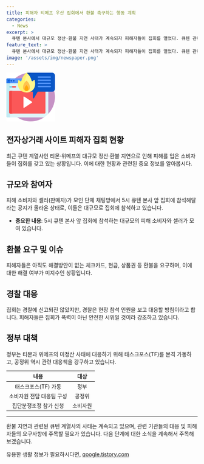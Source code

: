 ```yaml
---
title: 피해자 티메프 우산 집회에서 환불 촉구하는 행동 계획
categories:
  - News
excerpt: >
  큐텐 본사에서 대규모 정산·환불 지연 사태가 계속되자 피해자들이 집회를 열었다. 큐텐 관련 환불을 기다리는 이들은 집회에 참석해야 했으며, 이에 관련해 경찰은 대응할 예정이다. 이와 관련된 정부의 대응책 논의도 예정돼 있으며, 사태에 대응하기 위해 태스크포스(TF) 체계도 가동 중이다. 피해자들의 대규모 집회와 정부 및 경찰의 대응 상황이 예의주시되고 있다.
feature_text: >
  큐텐 본사에서 대규모 정산·환불 지연 사태가 계속되자 피해자들이 집회를 열었다. 큐텐 관련 환불을 기다리는 이들은 집회에 참석해야 했으며, 이에 관련해 경찰은 대응할 예정이다. 이와 관련된 정부의 대응책 논의도 예정돼 있으며, 사태에 대응하기 위해 태스크포스(TF) 체계도 가동 중이다. 피해자들의 대규모 집회와 정부 및 경찰의 대응 상황이 예의주시되고 있다.
image: '/assets/img/newspaper.png'
---
```


<p><img src="/assets/img/news.png" alt="rentncar 속보" /></p>

<h2>전자상거래 사이트 피해자 집회 현황</h2>

<p data-ke-size="size16">최근 큐텐 계열사인 티몬·위메프의 대규모 정산·환불 지연으로 인해 피해를 입은 소비자들이 집회를 갖고 있는 상황입니다. 이에 대한 현황과 관련된 중요 정보를 알아봅시다. </p>

<h2 data-ke-size="size26">규모와 참여자</h2>

<p data-ke-size="size16">피해 소비자와 셀러(판매자)가 모인 단체 채팅방에서 5시 큐텐 본사 앞 집회에 참석해달라는 공지가 올라온 상태로, 이들은 대규모로 집회에 참석하고 있습니다.</p>

<ul>
<li><b>중요한 내용</b>: 5시 큐텐 본사 앞 집회에 참석하는 대규모의 피해 소비자와 셀러가 모여 있습니다.</li>
</ul>

<h2 data-ke-size="size26">환불 요구 및 이슈</h2>

<p data-ke-size="size16">피해자들은 아직도 해결방안이 없는 체크카드, 현금, 상품권 등 환불을 요구하며, 이에 대한 해결 여부가 미지수인 상황입니다.</p>

<h2 data-ke-size="size26">경찰 대응</h2>

<p data-ke-size="size16">집회는 경찰에 신고되진 않았지만, 경찰은 현장 참석 인원을 보고 대응할 방침이라고 합니다. 피해자들은 집회가 폭력이 아닌 안전한 시위일 것이라 강조하고 있습니다.</p>

<h2 data-ke-size="size26">정부 대책</h2>

<p data-ke-size="size16">정부는 티몬과 위메프의 미정산 사태에 대응하기 위해 태스크포스(TF)를 본격 가동하고, 공정위 역시 관련 대응책을 강구하고 있습니다.</p>

<table>
<thead>
<tr>
<th style="text-align: center; height: 17px;"><b>내용</b></th>
<th style="text-align: center; height: 17px;"><b>대상</b></th>
</tr>
</thead>
<tbody>
<tr>
<td style="text-align: center; height: 17px;">태스크포스(TF) 가동</td>
<td style="text-align: center; height: 17px;">정부</td>
</tr>
<tr>
<td style="text-align: center; height: 17px;">소비자원 전담 대응팀 구성</td>
<td style="text-align: center; height: 17px;">공정위</td>
</tr>
<tr>
<td style="text-align: center; height: 17px;">집단분쟁조정 참가 신청</td>
<td style="text-align: center; height: 17px;">소비자원</td>
</tr>
</tbody>
</table>

<hr>

<p data-ke-size="size16">환불 지연과 관련된 큐텐 계열사의 사태는 계속되고 있으며, 관련 기관들의 대응 및 피해자들의 요구사항에 주목할 필요가 있습니다. 다음 단계에 대한 소식을 계속해서 주목해보겠습니다.</p>
유용한 생활 정보가 필요하시다면, <a href="https://qoogle.tistory.com" rel="dofollow">qoogle.tistory.com</a>


